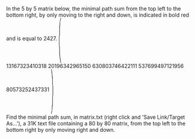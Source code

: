   In the 5 by 5 matrix below, the minimal path sum from the top left to the bottom right, by only moving to the right and down, is indicated in bold red and is equal to 2427.        <img src='images/bracket_left.gif' width='8' height='120' alt='' align='middle' /><br />        13167323410318      20196342965150      630803746422111      537699497121956      80573252437331        <img src='images/bracket_right.gif' width='8' height='120' alt='' align='middle' /><br />        Find the minimal path sum, in matrix.txt (right click and 'Save Link/Target As...'), a 31K text file containing a 80 by 80 matrix, from the top left to the bottom right by only moving right and down.    